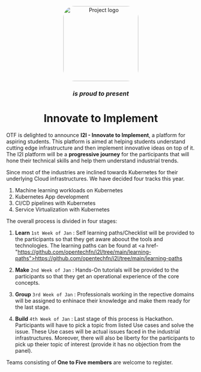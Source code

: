 <p align="center">
 <img width="200vw" style=" border-radius: 15%" src="https://avatars0.githubusercontent.com/u/53313409?s=400&u=f1971cfb209634d0246db39601de349f6db3eb32&v=4" align="center" alt="Project logo" />
 
 <h3 align="center"><i>is proud to present</i></h3>
 <h1 align="center">Innovate to Implement</h1>
</p>


OTF is delighted to announce **I2I - Innovate to Implement**, a platform for aspiring students. This platform is aimed at helping students understand cutting edge infrastructure and then implement innovative ideas on top of it. The I2I platform will be a **progressive journey** for the participants that will hone their technical skills and help them understand industrial trends.

Since most of the industries are inclined towards Kubernetes for their underlying Cloud infrastructures. We have decided four tracks this year.

1. Machine learning workloads on Kubernetes
2. Kubernetes App development
3. CI/CD pipelines with Kubernetes
4. Service Virtualization with Kubernetes

The overall process is divided in four stages:

1. **Learn** `1st Week of Jan` : Self learning paths/Checklist will be provided to the participants so that they get aware aboout the tools and technologies. The learning paths can be found at <a href-"https://github.com/opentechfn/i2l/tree/main/learning-paths">https://github.com/opentechfn/i2l/tree/main/learning-paths</a>

2. **Make** `2nd Week of Jan` : Hands-On tutorials will be provided to the participants so that they get an operational experience of the core concepts.

3. **Group** `3rd Week of Jan` : Professionals working in the repective domains will be assigned to enhinace their knowledge and make them ready for the last stage.

4. **Build** `4th Week of Jan` : Last stage of this process is Hackathon. Participants will have to pick a topic from listed Use cases and solve the issue. These Use cases will be actual issues faced in the industrial infrastructures. Moreover, there will also be liberty for the participants to pick up theier topic of interest (provide it has no objection from the panel).

Teams consisting of **One to Five members** are welcome to register.
